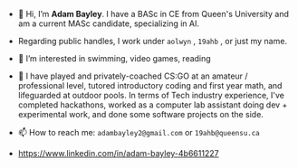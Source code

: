 - 👋 Hi, I’m <strong>Adam Bayley</strong>. I have a BASc in CE from Queen's University and am a current MASc candidate, specializing in AI.

- Regarding public handles, I work under `aolwyn` , `19ahb` , or just my name.

- 👀 I’m interested in swimming, video games, reading

- 🔨 I have  played and privately-coached CS:GO at an amateur / professional level, tutored introductory coding and first year math, and lifeguarded at outdoor pools. In terms of Tech industry experience, I've completed hackathons, worked as a computer lab assistant doing dev + experimental work, and done some software projects on the side.

- 📫 How to reach me: `adambayley2@gmail.com` or `19ahb@queensu.ca`
- https://www.linkedin.com/in/adam-bayley-4b6611227 

<!---
aolwyn/aolwyn is a ✨ special ✨ repository because its `README.md` (this file) appears on your GitHub profile.
You can click the Preview link to take a look at your changes.
--->

